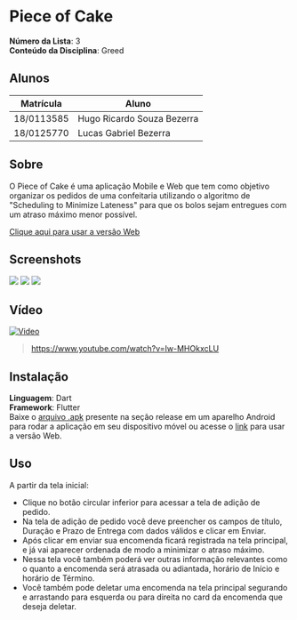 # Piece of Cake

**Número da Lista**: 3<br>
**Conteúdo da Disciplina**: Greed<br>

## Alunos
|Matrícula | Aluno |
| -- | -- |
| 18/0113585  |  Hugo Ricardo Souza Bezerra |
| 18/0125770  |  Lucas Gabriel Bezerra |

## Sobre 
O Piece of Cake é uma aplicação Mobile e Web que tem como objetivo organizar os pedidos de uma confeitaria utilizando o algoritmo de "Scheduling to Minimize Lateness" para que os bolos sejam entregues com um atraso máximo menor possível.

[Clique aqui para usar a versão Web](https://projeto-de-algoritmos.github.io/Greed_Piece-of-Cake/#/)

## Screenshots
![](https://i.imgur.com/3kZJf5f.jpg)
![](https://i.imgur.com/ywKy31W.png)
![](https://i.imgur.com/CJgk8wo.png)

## Vídeo

[![Video](https://img.youtube.com/vi/Iw-MHOkxcLU/0.jpg)](https://www.youtube.com/watch?v=Iw-MHOkxcLU)

> https://www.youtube.com/watch?v=Iw-MHOkxcLU

## Instalação 
**Linguagem**: Dart <br>
**Framework**: Flutter <br>
Baixe o [arquivo .apk](https://github.com/projeto-de-algoritmos/Greed_Piece-of-Cake/releases/tag/apk) presente na seção release em um aparelho Android para rodar a aplicação em seu dispositivo móvel ou acesse o [link](https://projeto-de-algoritmos.github.io/Greed_Piece-of-Cake/#/) para usar a versão Web.

## Uso 
A partir da tela inicial:
- Clique no botão circular inferior para acessar a tela de adição de pedido.
- Na tela de adição de pedido você deve preencher os campos de título, Duração e Prazo de Entrega com dados válidos e clicar em Enviar.
- Após clicar em enviar sua encomenda ficará registrada na tela principal, e já vai aparecer ordenada de modo a minimizar o atraso máximo.
- Nessa tela você também poderá ver outras informação relevantes como o quanto a encomenda será atrasada ou adiantada, horário de Início e horário de Término.
- Você também pode deletar uma encomenda na tela principal segurando e arrastando para esquerda ou para direita no card da encomenda que deseja deletar.




